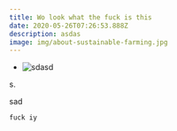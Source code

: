 ```yaml
---
title: Wo look what the fuck is this
date: 2020-05-26T07:26:53.888Z
description: asdas
image: img/about-sustainable-farming.jpg
---
```

* ![sdasd](img/blog-chemex.jpg "asdas")

s.

sad

```
fuck iy
```